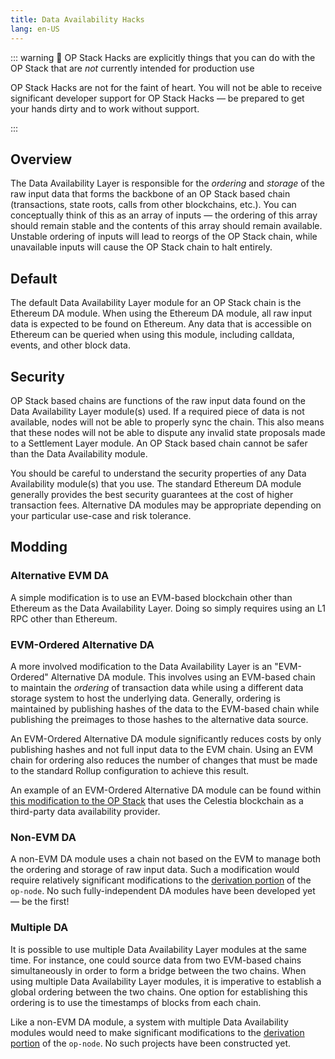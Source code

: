 ```yaml
---
title: Data Availability Hacks
lang: en-US
---
```


::: warning 🚧 OP Stack Hacks are explicitly things that you can do with the OP Stack that are *not* currently intended for production use

OP Stack Hacks are not for the faint of heart. You will not be able to receive significant developer support for OP Stack Hacks — be prepared to get your hands dirty and to work without support.

:::


## Overview

The Data Availability Layer is responsible for the *ordering* and *storage* of the raw input data that forms the backbone of an OP Stack based chain (transactions, state roots, calls from other blockchains, etc.). You can conceptually think of this as an array of inputs — the ordering of this array should remain stable and the contents of this array should remain available. Unstable ordering of inputs will lead to reorgs of the OP Stack chain, while unavailable inputs will cause the OP Stack chain to halt entirely.

## Default

The default Data Availability Layer module for an OP Stack chain is the Ethereum DA module. When using the Ethereum DA module, all raw input data is expected to be found on Ethereum. Any data that is accessible on Ethereum can be queried when using this module, including calldata, events, and other block data.

## Security

OP Stack based chains are functions of the raw input data found on the Data Availability Layer module(s) used. If a required piece of data is not available, nodes will not be able to properly sync the chain. This also means that these nodes will not be able to dispute any invalid state proposals made to a Settlement Layer module. An OP Stack based chain cannot be safer than the Data Availability module.

You should be careful to understand the security properties of any Data Availability module(s) that you use. The standard Ethereum DA module generally provides the best security guarantees at the cost of higher transaction fees. Alternative DA modules may be appropriate depending on your particular use-case and risk tolerance.

## Modding

### Alternative EVM DA

A simple modification is to use an EVM-based blockchain other than Ethereum as the Data Availability Layer. Doing so simply requires using an L1 RPC other than Ethereum.

### EVM-Ordered Alternative DA

A more involved modification to the Data Availability Layer is an "EVM-Ordered" Alternative DA module. This involves using an EVM-based chain to maintain the *ordering* of transaction data while using a different data storage system to host the underlying data. Generally, ordering is maintained by publishing hashes of the data to the EVM-based chain while publishing the preimages to those hashes to the alternative data source.

An EVM-Ordered Alternative DA module significantly reduces costs by only publishing hashes and not full input data to the EVM chain. Using an EVM chain for ordering also reduces the number of changes that must be made to the standard Rollup configuration to achieve this result.

An example of an EVM-Ordered Alternative DA module can be found within [this modification to the OP Stack](https://github.com/celestiaorg/optimism/pull/3) that uses the Celestia blockchain as a third-party data availability provider.

### Non-EVM DA

A non-EVM DA module uses a chain not based on the EVM to manage both the ordering and storage of raw input data. Such a modification would require relatively significant modifications to the [derivation portion](https://github.com/ethereum-optimism/optimism/tree/8bb597901ff4508062a266ea9928d4bbebe6c936/op-node/rollup/derive) of the `op-node`. No such fully-independent DA modules have been developed yet — be the first!

### Multiple DA

It is possible to use multiple Data Availability Layer modules at the same time. For instance, one could source data from two EVM-based chains simultaneously in order to form a bridge between the two chains. When using multiple Data Availability Layer modules, it is imperative to establish a global ordering between the two chains. One option for establishing this ordering is to use the timestamps of blocks from each chain.

Like a non-EVM DA module, a system with multiple Data Availability modules would need to make significant modifications to the [derivation portion](https://github.com/ethereum-optimism/optimism/tree/8bb597901ff4508062a266ea9928d4bbebe6c936/op-node/rollup/derive) of the `op-node`. No such projects have been constructed yet.
